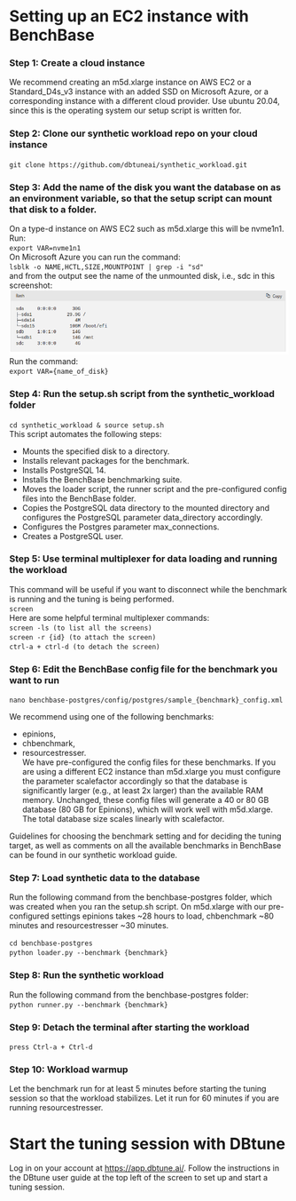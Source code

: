# Setting up an EC2 instance with BenchBase

### Step 1: Create a cloud instance<br>
We recommend creating an m5d.xlarge instance on AWS EC2 or a Standard_D4s_v3 instance with an added SSD on Microsoft Azure, or a corresponding instance with a different cloud provider. Use ubuntu 20.04, since this is the operating system our setup script is written for.<br>

### Step 2: Clone our synthetic workload repo on your cloud instance<br>
`git clone https://github.com/dbtuneai/synthetic_workload.git`<br>

### Step 3: Add the name of the disk you want the database on as an environment variable, so that the setup script can mount that disk to a folder.<br>
On a type-d instance on AWS EC2 such as m5d.xlarge this will be nvme1n1. Run:<br>
`export VAR=nvme1n1`<br>
On Microsoft Azure you can run the command: <br>
`lsblk -o NAME,HCTL,SIZE,MOUNTPOINT | grep -i "sd"`<br>
and from the output see the name of the unmounted disk, i.e., sdc in this screenshot: <br>
![img.png](img.png)<br>
Run the command: <br>
`export VAR={name_of_disk}`<br>


### Step 4: Run the setup.sh script from the synthetic_workload folder<br>
`cd synthetic_workload & source setup.sh`<br>
This script automates the following steps: 
- Mounts the specified disk to a directory.
- Installs relevant packages for the benchmark.
- Installs PostgreSQL 14.
- Installs the BenchBase benchmarking suite.
- Moves the loader script, the runner script and the pre-configured config files into the BenchBase folder.
- Copies the PostgreSQL data directory to the mounted directory and configures the PostgreSQL parameter data_directory accordingly.
- Configures the Postgres parameter max_connections.
- Creates a PostgreSQL user.<br>

### Step 5: Use terminal multiplexer for data loading and running the workload<br>
This command will be useful if you want to disconnect while the benchmark is running and the tuning is being performed.<br>
`screen`<br>
Here are some helpful terminal multiplexer commands:<br>
`screen -ls (to list all the screens)`<br>
`screen -r {id} (to attach the screen)`<br>
`ctrl-a + ctrl-d (to detach the screen)`<br>


### Step 6: Edit the BenchBase config file for the benchmark you want to run<br>
`nano benchbase-postgres/config/postgres/sample_{benchmark}_config.xml`<br>

We recommend using one of the following benchmarks:
- epinions,
- chbenchmark,
- resourcestresser.<br>
We have pre-configured the config files for these benchmarks. If you are using a different EC2 instance than m5d.xlarge you must configure the parameter scalefactor accordingly so that the database is significantly larger (e.g., at least 2x larger) than the available RAM memory. Unchanged, these config files will generate a 40 or 80 GB database (80 GB for Epinions), which will work well with m5d.xlarge. The total database size scales linearly with scalefactor. <br>

Guidelines for choosing the benchmark setting and for deciding the tuning target, as well as comments on all the available benchmarks in BenchBase can be found in our synthetic workload guide.

### Step 7: Load synthetic data to the database<br>
Run the following command from the benchbase-postgres folder, which was created when you ran the setup.sh script. On m5d.xlarge with our pre-configured settings epinions takes ~28 hours to load, chbenchmark ~80 minutes and resourcestresser ~30 minutes.<br>

`cd benchbase-postgres`<br>
`python loader.py --benchmark {benchmark}`<br>

### Step 8: Run the synthetic workload<br>
Run the following command from the benchbase-postgres folder: <br>
`python runner.py --benchmark {benchmark}`<br>

### Step 9: Detach the terminal after starting the workload<br>
`press Ctrl-a + Ctrl-d`<br>

### Step 10: Workload warmup<br>
Let the benchmark run for at least 5 minutes before starting the tuning session so that the workload stabilizes. Let it run for 60 minutes if you are running resourcestresser. <br>



# Start the tuning session with DBtune
Log in on your account at https://app.dbtune.ai/. Follow the instructions in the DBtune user guide at the top left of the screen to set up and start a tuning session.<br>
